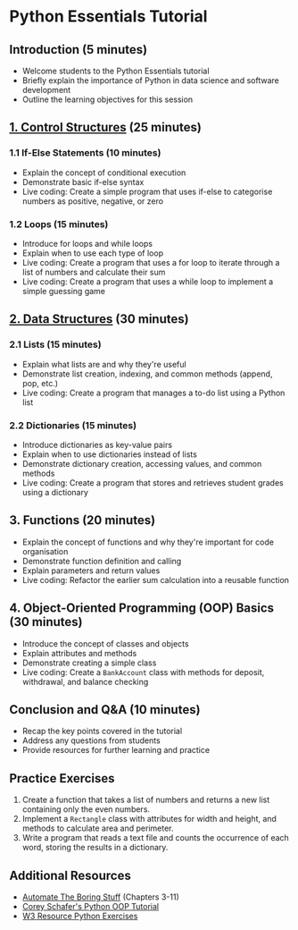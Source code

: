 # Python Essentials Tutorial

## Introduction (5 minutes)
- Welcome students to the Python Essentials tutorial
- Briefly explain the importance of Python in data science and software development
- Outline the learning objectives for this session

## [1. Control Structures](01-control-structures.md) (25 minutes)

### 1.1 If-Else Statements (10 minutes)
- Explain the concept of conditional execution
- Demonstrate basic if-else syntax
- Live coding: Create a simple program that uses if-else to categorise numbers as positive, negative, or zero

### 1.2 Loops (15 minutes)
- Introduce for loops and while loops
- Explain when to use each type of loop
- Live coding: Create a program that uses a for loop to iterate through a list of numbers and calculate their sum
- Live coding: Create a program that uses a while loop to implement a simple guessing game

## [2. Data Structures](02-data-structures.md) (30 minutes)

### 2.1 Lists (15 minutes)
- Explain what lists are and why they're useful
- Demonstrate list creation, indexing, and common methods (append, pop, etc.)
- Live coding: Create a program that manages a to-do list using a Python list

### 2.2 Dictionaries (15 minutes)
- Introduce dictionaries as key-value pairs
- Explain when to use dictionaries instead of lists
- Demonstrate dictionary creation, accessing values, and common methods
- Live coding: Create a program that stores and retrieves student grades using a dictionary

## 3. Functions (20 minutes)
- Explain the concept of functions and why they're important for code organisation
- Demonstrate function definition and calling
- Explain parameters and return values
- Live coding: Refactor the earlier sum calculation into a reusable function

## 4. Object-Oriented Programming (OOP) Basics (30 minutes)
- Introduce the concept of classes and objects
- Explain attributes and methods
- Demonstrate creating a simple class
- Live coding: Create a `BankAccount` class with methods for deposit, withdrawal, and balance checking

## Conclusion and Q&A (10 minutes)
- Recap the key points covered in the tutorial
- Address any questions from students
- Provide resources for further learning and practice

## Practice Exercises
1. Create a function that takes a list of numbers and returns a new list containing only the even numbers.
2. Implement a `Rectangle` class with attributes for width and height, and methods to calculate area and perimeter.
3. Write a program that reads a text file and counts the occurrence of each word, storing the results in a dictionary.

## Additional Resources
- [Automate The Boring Stuff](https://automatetheboringstuff.com/) (Chapters 3-11)
- [Corey Schafer's Python OOP Tutorial](https://www.youtube.com/watch?v=ZDa-Z5JzLYM)
- [W3 Resource Python Exercises](https://www.w3resource.com/python-exercises/)
